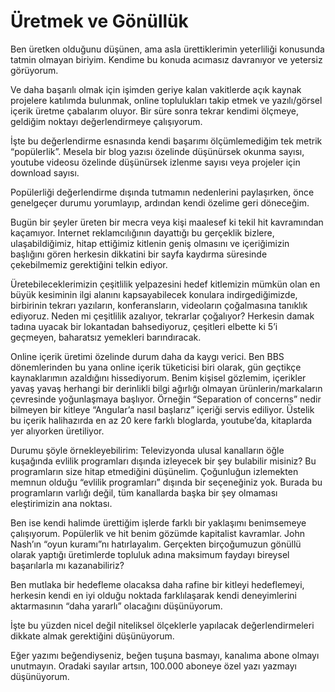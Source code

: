 # Üretmek ve Gönüllük

Ben üretken olduğunu düşünen, ama asla ürettiklerimin yeterliliği konusunda
tatmin olmayan biriyim. Kendime bu konuda acımasız davranıyor ve yetersiz
görüyorum.

Ve daha başarılı olmak için işimden geriye kalan vakitlerde açık kaynak
projelere katılımda bulunmak, online toplulukları takip etmek ve yazılı/görsel
içerik üretme çabalarım oluyor. Bir süre sonra tekrar kendimi ölçmeye, geldiğim
noktayı değerlendirmeye çalışıyorum.

İşte bu değerlendirme esnasında kendi başarımı ölçümlemediğim tek metrik
“popülerlik”. Mesela bir blog yazısı özelinde düşünürsek okunma sayısı, youtube
videosu özelinde düşünürsek izlenme sayısı veya projeler için download sayısı.

Popülerliği değerlendirme dışında tutmamın nedenlerini paylaşırken, önce
genelgeçer durumu yorumlayıp, ardından kendi özelime geri döneceğim.

Bugün bir şeyler üreten bir mecra veya kişi maalesef ki tekil hit kavramından
kaçamıyor. Internet reklamcılığının dayattığı bu gerçeklik bizlere,
ulaşabildiğimiz, hitap ettiğimiz kitlenin geniş olmasını ve içeriğimizin
başlığını gören herkesin dikkatini bir sayfa kaydırma süresinde çekebilmemiz
gerektiğini telkin ediyor.

Üretebileceklerimizin çeşitlilik yelpazesini hedef kitlemizin mümkün olan en
büyük kesiminin ilgi alanını kapsayabilecek konulara indirgediğimizde,
birbirinin tekrarı yazıların, konferansların, videoların çoğalmasına tanıklık
ediyoruz. Neden mi çeşitlilik azalıyor, tekrarlar çoğalıyor? Herkesin damak
tadına uyacak bir lokantadan bahsediyoruz, çeşitleri elbette ki 5’i geçmeyen,
baharatsız yemekleri barındıracak.

Online içerik üretimi özelinde durum daha da kaygı verici. Ben BBS dönemlerinden
bu yana online içerik tüketicisi biri olarak, gün geçtikçe kaynaklarımın
azaldığını hissediyorum. Benim kişisel gözlemim, içerikler yavaş yavaş herhangi
bir derinlikli bilgi ağırlığı olmayan ürünlerin/markaların çevresinde
yoğunlaşmaya başlıyor. Örneğin “Separation of concerns” nedir bilmeyen bir
kitleye “Angular’a nasıl başlarız” içeriği servis ediliyor. Üstelik bu içerik
halihazırda en az 20 kere farklı bloglarda, youtube’da, kitaplarda yer alıyorken
üretiliyor.

Durumu şöyle örnekleyebilirim: Televizyonda ulusal kanalların öğle kuşağında
evlilik programları dışında izleyecek bir şey bulabilir misiniz? Bu programların
size hitap etmediğini düşünelim. Çoğunluğun izlemekten memnun olduğu “evlilik
programları” dışında bir seçeneğiniz yok. Burada bu programların varlığı değil,
tüm kanallarda başka bir şey olmaması eleştirimizin ana noktası.

Ben ise kendi halimde ürettiğim işlerde farklı bir yaklaşımı benimsemeye
çalışıyorum. Popülerlik ve hit benim gözümde kapitalist kavramlar. John Nash’ın
“oyun kuramı”nı hatırlayalım. Gerçekten birçoğumuzun gönüllü olarak yaptığı
üretimlerde topluluk adına maksimum faydayı bireysel başarılarla mı
kazanabiliriz?

Ben mutlaka bir hedefleme olacaksa daha rafine bir kitleyi hedeflemeyi, herkesin
kendi en iyi olduğu noktada farklılaşarak kendi deneyimlerini aktarmasının “daha
yararlı” olacağını düşünüyorum.

İşte bu yüzden nicel değil niteliksel ölçeklerle yapılacak değerlendirmeleri
dikkate almak gerektiğini düşünüyorum.

Eğer yazımı beğendiyseniz, beğen tuşuna basmayı, kanalıma abone olmayı
unutmayın. Oradaki sayılar artsın, 100.000 aboneye özel yazı yazmayı
düşünüyorum.
